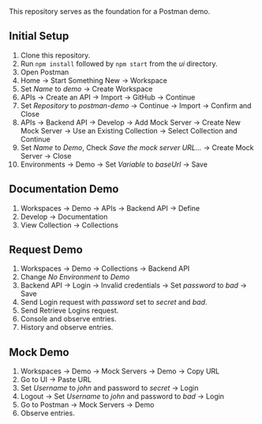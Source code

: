 This repository serves as the foundation for a Postman demo.

## Initial Setup

1. Clone this repository.
1. Run `npm install` followed by `npm start` from the _ui_ directory.
1. Open Postman
1. Home -> Start Something New -> Workspace
1. Set _Name_ to _demo_ -> Create Workspace
1. APIs -> Create an API -> Import -> GitHub -> Continue
1. Set _Repository_ to _postman-demo_ -> Continue -> Import -> Confirm and Close
1. APIs -> Backend API -> Develop -> Add Mock Server -> Create New Mock Server -> Use an Existing Collection -> Select Collection and Continue
1. Set _Name_ to _Demo_, Check _Save the mock server URL..._ -> Create Mock Server -> Close
1. Environments -> Demo -> Set _Variable_ to _baseUrl_ -> Save

## Documentation Demo

1. Workspaces -> Demo -> APIs -> Backend API -> Define
1. Develop -> Documentation
1. View Collection -> Collections

## Request Demo

1. Workspaces -> Demo -> Collections -> Backend API
1. Change _No Environment_ to _Demo_
1. Backend API -> Login -> Invalid credentials -> Set _password_ to _bad_ -> Save
1. Send Login request with _password_ set to _secret_ and _bad_.
1. Send Retrieve Logins request.
1. Console and observe entries.
1. History and observe entries.

## Mock Demo

1. Workspaces -> Demo -> Mock Servers -> Demo -> Copy URL
1. Go to UI -> Paste URL
1. Set _Username_ to _john_ and password to _secret_ -> Login
1. Logout -> Set _Username_ to _john_ and password to _bad_ -> Login
1. Go to Postman -> Mock Servers -> Demo
1. Observe entries.
